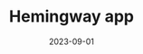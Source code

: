 ---
title: Hemingway app
date: 2023-09-01
description: 
link: https://hemingwayapp.com/
pricing: 
tags: 
- Grammar
- Writing
- Tool
categories: 
- Content
---